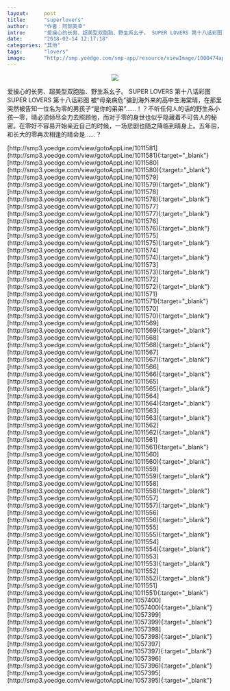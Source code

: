 ```yaml
---
layout:     post
title:      "superlovers"
author:     "作者：阿部美幸"
intro:      "爱操心的长男、超美型双胞胎、野生系幺子。 SUPER LOVERS 第十八话彩图 SUPER LOVERS 第十八话彩图 被“母亲病危”骗到海外来的高中生海棠晴，在那里突然被告知一位名为零的男孩子“是你的弟弟”……！？不听任何人的话的野生系小孩—零，晴必须倾尽全力去照顾他，而对于零的身世也似乎隐藏着不可告人的秘密。在零好不容易开始亲近自己的时候，一场悲剧也随之降临到晴身上。五年后，和长大的零再次相逢的晴会是……？"
date:       "2018-02-14 12:17:18"
categories: "其他"
tags:       "lovers"
image:      "http://smp.yoedge.com/smp-app/resource/viewImage/1000474appline.png"
---
```

<div style="text-align: center">
<p><img src="http://smp.yoedge.com/smp-app/resource/viewImage/1000474appline.png"/></p>
</div>
<p class="post-meta">
<span>爱操心的长男、超美型双胞胎、野生系幺子。 SUPER LOVERS 第十八话彩图 SUPER LOVERS 第十八话彩图 被“母亲病危”骗到海外来的高中生海棠晴，在那里突然被告知一位名为零的男孩子“是你的弟弟”……！？不听任何人的话的野生系小孩—零，晴必须倾尽全力去照顾他，而对于零的身世也似乎隐藏着不可告人的秘密。在零好不容易开始亲近自己的时候，一场悲剧也随之降临到晴身上。五年后，和长大的零再次相逢的晴会是……？</span>
</p>
[http://smp3.yoedge.com/view/gotoAppLine/1011581](http://smp3.yoedge.com/view/gotoAppLine/1011581){:target="_blank"}
[http://smp3.yoedge.com/view/gotoAppLine/1011580](http://smp3.yoedge.com/view/gotoAppLine/1011580){:target="_blank"}
[http://smp3.yoedge.com/view/gotoAppLine/1011579](http://smp3.yoedge.com/view/gotoAppLine/1011579){:target="_blank"}
[http://smp3.yoedge.com/view/gotoAppLine/1011578](http://smp3.yoedge.com/view/gotoAppLine/1011578){:target="_blank"}
[http://smp3.yoedge.com/view/gotoAppLine/1011577](http://smp3.yoedge.com/view/gotoAppLine/1011577){:target="_blank"}
[http://smp3.yoedge.com/view/gotoAppLine/1011576](http://smp3.yoedge.com/view/gotoAppLine/1011576){:target="_blank"}
[http://smp3.yoedge.com/view/gotoAppLine/1011575](http://smp3.yoedge.com/view/gotoAppLine/1011575){:target="_blank"}
[http://smp3.yoedge.com/view/gotoAppLine/1011574](http://smp3.yoedge.com/view/gotoAppLine/1011574){:target="_blank"}
[http://smp3.yoedge.com/view/gotoAppLine/1011573](http://smp3.yoedge.com/view/gotoAppLine/1011573){:target="_blank"}
[http://smp3.yoedge.com/view/gotoAppLine/1011572](http://smp3.yoedge.com/view/gotoAppLine/1011572){:target="_blank"}
[http://smp3.yoedge.com/view/gotoAppLine/1011571](http://smp3.yoedge.com/view/gotoAppLine/1011571){:target="_blank"}
[http://smp3.yoedge.com/view/gotoAppLine/1011570](http://smp3.yoedge.com/view/gotoAppLine/1011570){:target="_blank"}
[http://smp3.yoedge.com/view/gotoAppLine/1011569](http://smp3.yoedge.com/view/gotoAppLine/1011569){:target="_blank"}
[http://smp3.yoedge.com/view/gotoAppLine/1011568](http://smp3.yoedge.com/view/gotoAppLine/1011568){:target="_blank"}
[http://smp3.yoedge.com/view/gotoAppLine/1011567](http://smp3.yoedge.com/view/gotoAppLine/1011567){:target="_blank"}
[http://smp3.yoedge.com/view/gotoAppLine/1011566](http://smp3.yoedge.com/view/gotoAppLine/1011566){:target="_blank"}
[http://smp3.yoedge.com/view/gotoAppLine/1011565](http://smp3.yoedge.com/view/gotoAppLine/1011565){:target="_blank"}
[http://smp3.yoedge.com/view/gotoAppLine/1011564](http://smp3.yoedge.com/view/gotoAppLine/1011564){:target="_blank"}
[http://smp3.yoedge.com/view/gotoAppLine/1011563](http://smp3.yoedge.com/view/gotoAppLine/1011563){:target="_blank"}
[http://smp3.yoedge.com/view/gotoAppLine/1011562](http://smp3.yoedge.com/view/gotoAppLine/1011562){:target="_blank"}
[http://smp3.yoedge.com/view/gotoAppLine/1011561](http://smp3.yoedge.com/view/gotoAppLine/1011561){:target="_blank"}
[http://smp3.yoedge.com/view/gotoAppLine/1011560](http://smp3.yoedge.com/view/gotoAppLine/1011560){:target="_blank"}
[http://smp3.yoedge.com/view/gotoAppLine/1011559](http://smp3.yoedge.com/view/gotoAppLine/1011559){:target="_blank"}
[http://smp3.yoedge.com/view/gotoAppLine/1011558](http://smp3.yoedge.com/view/gotoAppLine/1011558){:target="_blank"}
[http://smp3.yoedge.com/view/gotoAppLine/1011557](http://smp3.yoedge.com/view/gotoAppLine/1011557){:target="_blank"}
[http://smp3.yoedge.com/view/gotoAppLine/1011556](http://smp3.yoedge.com/view/gotoAppLine/1011556){:target="_blank"}
[http://smp3.yoedge.com/view/gotoAppLine/1011555](http://smp3.yoedge.com/view/gotoAppLine/1011555){:target="_blank"}
[http://smp3.yoedge.com/view/gotoAppLine/1011554](http://smp3.yoedge.com/view/gotoAppLine/1011554){:target="_blank"}
[http://smp3.yoedge.com/view/gotoAppLine/1011553](http://smp3.yoedge.com/view/gotoAppLine/1011553){:target="_blank"}
[http://smp3.yoedge.com/view/gotoAppLine/1011552](http://smp3.yoedge.com/view/gotoAppLine/1011552){:target="_blank"}
[http://smp3.yoedge.com/view/gotoAppLine/1011551](http://smp3.yoedge.com/view/gotoAppLine/1011551){:target="_blank"}
[http://smp3.yoedge.com/view/gotoAppLine/1057400](http://smp3.yoedge.com/view/gotoAppLine/1057400){:target="_blank"}
[http://smp3.yoedge.com/view/gotoAppLine/1057399](http://smp3.yoedge.com/view/gotoAppLine/1057399){:target="_blank"}
[http://smp3.yoedge.com/view/gotoAppLine/1057398](http://smp3.yoedge.com/view/gotoAppLine/1057398){:target="_blank"}
[http://smp3.yoedge.com/view/gotoAppLine/1057397](http://smp3.yoedge.com/view/gotoAppLine/1057397){:target="_blank"}
[http://smp3.yoedge.com/view/gotoAppLine/1057396](http://smp3.yoedge.com/view/gotoAppLine/1057396){:target="_blank"}
[http://smp3.yoedge.com/view/gotoAppLine/1057395](http://smp3.yoedge.com/view/gotoAppLine/1057395){:target="_blank"}


